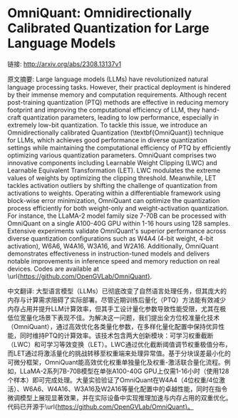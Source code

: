 # OmniQuant: Omnidirectionally Calibrated Quantization for Large Language Models

链接: http://arxiv.org/abs/2308.13137v1

原文摘要:
Large language models (LLMs) have revolutionized natural language processing
tasks. However, their practical deployment is hindered by their immense memory
and computation requirements. Although recent post-training quantization (PTQ)
methods are effective in reducing memory footprint and improving the
computational efficiency of LLM, they hand-craft quantization parameters,
leading to low performance, especially in extremely low-bit quantization. To
tackle this issue, we introduce an Omnidirectionally calibrated Quantization
(\textbf{OmniQuant}) technique for LLMs, which achieves good performance in
diverse quantization settings while maintaining the computational efficiency of
PTQ by efficiently optimizing various quantization parameters. OmniQuant
comprises two innovative components including Learnable Weight Clipping (LWC)
and Learnable Equivalent Transformation (LET). LWC modulates the extreme values
of weights by optimizing the clipping threshold. Meanwhile, LET tackles
activation outliers by shifting the challenge of quantization from activations
to weights. Operating within a differentiable framework using block-wise error
minimization, OmniQuant can optimize the quantization process efficiently for
both weight-only and weight-activation quantization. For instance, the LLaMA-2
model family size 7-70B can be processed with OmniQuant on a single A100-40G
GPU within 1-16 hours using 128 samples. Extensive experiments validate
OmniQuant's superior performance across diverse quantization configurations
such as W4A4 (4-bit weight, 4-bit activation), W6A6, W4A16, W3A16, and W2A16.
Additionally, OmniQuant demonstrates effectiveness in instruction-tuned models
and delivers notable improvements in inference speed and memory reduction on
real devices. Codes are available at
\url{https://github.com/OpenGVLab/OmniQuant}.

中文翻译:
大型语言模型（LLMs）已彻底改变了自然语言处理任务，但其庞大的内存与计算需求阻碍了实际部署。尽管近期训练后量化（PTQ）方法能有效减少内存占用并提升LLM计算效率，但其手工设计量化参数导致性能受限，尤其在极低位宽量化场景下表现不佳。为解决这一问题，我们提出全方位校准量化技术（OmniQuant），通过高效优化各类量化参数，在多样化量化配置中保持优异性能，同时维持PTQ的计算效率。该技术包含两大创新模块：可学习权重截断（LWC）和可学习等效变换（LET）。LWC通过优化截断阈值调节权重极值分布，而LET通过将激活量化的挑战转移至权重端来处理异常值。基于分块误差最小化的可微分框架，OmniQuant能高效优化权重单独量化及权重-激活联合量化流程。例如，LLaMA-2系列7B-70B模型在单张A100-40G GPU上仅需1-16小时（使用128个样本）即可完成处理。大量实验验证了OmniQuant在W4A4（4位权重/4位激活）、W6A6、W4A16、W3A16及W2A16等量化配置中的卓越性能，同时在指令微调模型上展现显著效果，并在实际设备中实现推理加速与内存占用的双重优化。代码已开源于\url{https://github.com/OpenGVLab/OmniQuant}。
